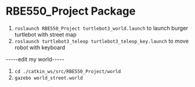 # RBE550_Project Package
 
1. `roslaunch RBE550_Project turtlebot3_world.launch` to launch burger turtlebot with street map
2. `roslaunch turtlebot3_teleop turtlebot3_teleop_key.launch` to move robot with keyboard

-----edit my world-----
1. `cd ./catkin_ws/src/RBE550_Project/world`
2. `gazebo world_street.world`
